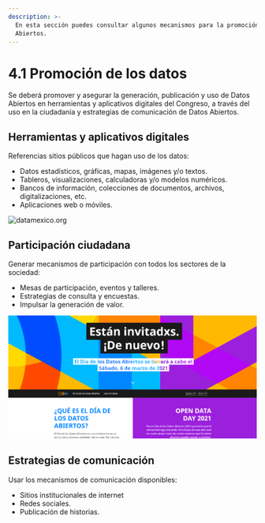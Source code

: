 ```yaml
---
description: >-
  En esta sección puedes consultar algunos mecanismos para la promoción de Datos
  Abiertos.
---
```


# 4.1 Promoción de los datos

Se deberá promover y asegurar la generación, publicación y uso de Datos Abiertos en herramientas y aplicativos digitales del Congreso, a través del uso en la ciudadanía y estrategias de comunicación de Datos Abiertos.

## H**erramientas y aplicativos digitales**

Referencias sitios públicos que hagan uso de los datos:

* Datos estadísticos, gráficas, mapas, imágenes y/o textos.
* Tableros, visualizaciones, calculadoras y/o modelos numéricos.
* Bancos de información, colecciones de documentos, archivos, digitalizaciones, etc.
* Aplicaciones web o móviles.

![datamexico.org](https://lh5.googleusercontent.com/m7ucYCb2D-hBXLLSskDEkSB5h7XDoW4hwSc62RxKyOVQnrcRAYpTu_TWatRWdljT1yO-KHKkS9kaEkmXcpm8zJkdjScp5SY-O1urkK_6pnx0ouRiQuclA9mtYc5E6LTAxJkae1rX6kk)

## Participación ciudadana

Generar mecanismos de participación con todos los sectores de la sociedad: 

* Mesas de participación, eventos y talleres.
* Estrategias de consulta y encuestas.
* Impulsar la generación de valor.

![Open Data Day](../.gitbook/assets/image%20%285%29.png)

## Estrategias de comunicación

Usar los mecanismos de comunicación disponibles: 

* Sitios institucionales de internet
* Redes sociales.
* Publicación de historias.

